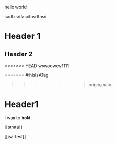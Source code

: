 hello world

sadfasdfasdfasdfasd

# Header 1
## Header 2

<<<<<<< HEAD
wowoowow1111


=======
#thisIsATag
>>>>>>> origin/main

# Header1

I wan to **bold**

[[strata]]

[[isa-test]]

